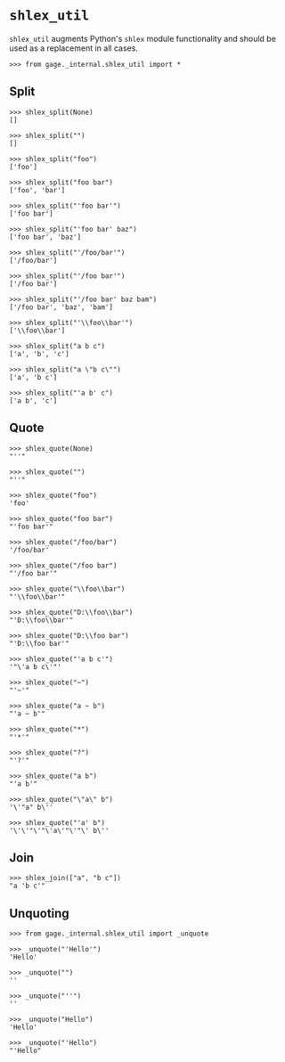 # `shlex_util`

`shlex_util` augments Python's `shlex` module functionality and should
be used as a replacement in all cases.

    >>> from gage._internal.shlex_util import *

## Split

    >>> shlex_split(None)
    []

    >>> shlex_split("")
    []

    >>> shlex_split("foo")
    ['foo']

    >>> shlex_split("foo bar")
    ['foo', 'bar']

    >>> shlex_split("'foo bar'")
    ['foo bar']

    >>> shlex_split("'foo bar' baz")
    ['foo bar', 'baz']

    >>> shlex_split("'/foo/bar'")
    ['/foo/bar']

    >>> shlex_split("'/foo bar'")
    ['/foo bar']

    >>> shlex_split("'/foo bar' baz bam")
    ['/foo bar', 'baz', 'bam']

    >>> shlex_split("'\\foo\\bar'")
    ['\\foo\\bar']

    >>> shlex_split("a b c")
    ['a', 'b', 'c']

    >>> shlex_split("a \"b c\"")
    ['a', 'b c']

    >>> shlex_split("'a b' c")
    ['a b', 'c']

## Quote

    >>> shlex_quote(None)
    "''"

    >>> shlex_quote("")
    "''"

    >>> shlex_quote("foo")
    'foo'

    >>> shlex_quote("foo bar")
    "'foo bar'"

    >>> shlex_quote("/foo/bar")
    '/foo/bar'

    >>> shlex_quote("/foo bar")
    "'/foo bar'"

    >>> shlex_quote("\\foo\\bar")
    "'\\foo\\bar'"

    >>> shlex_quote("D:\\foo\\bar")
    "'D:\\foo\\bar'"

    >>> shlex_quote("D:\\foo bar")
    "'D:\\foo bar'"

    >>> shlex_quote("'a b c'")
    '"\'a b c\'"'

    >>> shlex_quote("~")
    "'~'"

    >>> shlex_quote("a ~ b")
    "'a ~ b'"

    >>> shlex_quote("*")
    "'*'"

    >>> shlex_quote("?")
    "'?'"

    >>> shlex_quote("a b")
    "'a b'"

    >>> shlex_quote("\"a\" b")
    '\'"a" b\''

    >>> shlex_quote("'a' b")
    '\'\'"\'"\'a\'"\'"\' b\''

## Join

    >>> shlex_join(["a", "b c"])
    "a 'b c'"

## Unquoting

    >>> from gage._internal.shlex_util import _unquote

    >>> _unquote("'Hello'")
    'Hello'

    >>> _unquote("")
    ''

    >>> _unquote("''")
    ''

    >>> _unquote("Hello")
    'Hello'

    >>> _unquote("'Hello")
    "'Hello"
